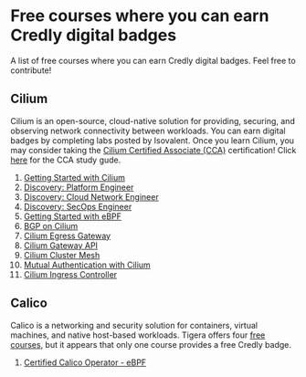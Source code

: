 # Free courses where you can earn Credly digital badges

A list of free courses where you can earn Credly digital badges. Feel free to contribute!

## Cilium 
Cilium is an open-source, cloud-native solution for providing, securing, and observing network connectivity between workloads. You can earn digital badges by completing labs posted by Isovalent. Once you learn Cilium, you may consider taking the [Cilium Certified Associate (CCA)](https://cca.kubeflex.io) certification! Click [here](https://medium.com/@nvsajeeva/how-to-pass-cca-cilium-certified-associate-exam-5a1b4f6ca63b) for the CCA study gude. 

1. [Getting Started with Cilium](https://isovalent.com/labs/cilium-getting-started/)
2. [Discovery: Platform Engineer](https://isovalent.com/labs/discovery-platform-engineer/)
3. [Discovery: Cloud Network Engineer](https://isovalent.com/labs/discovery-cloud-network-engineer/)
4. [Discovery: SecOps Engineer](https://isovalent.com/labs/discovery-secops-engineer/)
5. [Getting Started with eBPF](https://isovalent.com/labs/ebpf-getting-started/)
6. [BGP on Cilium](https://isovalent.com/labs/cilium-bgp/)
7. [Cilium Egress Gateway](https://isovalent.com/labs/cilium-egress-gateway/)
8. [Cilium Gateway API](https://isovalent.com/labs/cilium-gateway-api/)
9. [Cilium Cluster Mesh](https://isovalent.com/labs/cilium-cluster-mesh/)
10. [Mutual Authentication with Cilium](https://isovalent.com/labs/cilium-mutual-authentication/)
11. [Cilium Ingress Controller](https://isovalent.com/labs/cilium-ingress-controller/)

## Calico
Calico is a networking and security solution for containers, virtual machines, and native host-based workloads. Tigera offers four [free courses](https://www.tigera.io/lp/calico-certification/), but it appears that only one course provides a free Credly badge.

1. [Certified Calico Operator - eBPF](https://academy.tigera.io/course/certified-calico-operator-ebpf/)

